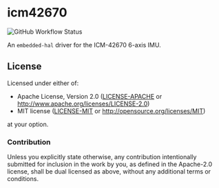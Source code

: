 # icm42670

![GitHub Workflow Status](https://img.shields.io/github/workflow/status/jessebraham/icm42670/CI?label=CI&logo=github&style=flat-square)

An `embedded-hal` driver for the ICM-42670 6-axis IMU.

## License

Licensed under either of:

- Apache License, Version 2.0 ([LICENSE-APACHE](LICENSE-APACHE) or http://www.apache.org/licenses/LICENSE-2.0)
- MIT license ([LICENSE-MIT](LICENSE-MIT) or http://opensource.org/licenses/MIT)

at your option.

### Contribution

Unless you explicitly state otherwise, any contribution intentionally submitted for inclusion in
the work by you, as defined in the Apache-2.0 license, shall be dual licensed as above, without
any additional terms or conditions.
